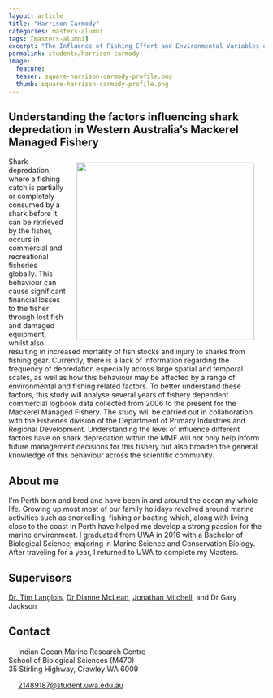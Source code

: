 ```yaml
---
layout: article
title: "Harrison Carmody"
categories: masters-alumni
tags: [masters-alumni]
excerpt: "The Influence of Fishing Effort and Environmental Variables on Shark Depredation in Western Australia’s Mackerel Managed Fishery (2019)"
permalink: students/harrison-carmody
image:
  feature: 
  teaser: square-harrison-carmody-profile.png
  thumb: square-harrison-carmody-profile.png
---
```

## Understanding the factors influencing shark depredation in Western Australia’s Mackerel Managed Fishery
<img src='/images/square-harrison-carmody-profile.png' align='right' width="350" hspace="20" vspace="10">
Shark depredation, where a fishing catch is partially or completely consumed by a shark before it can be retrieved by the fisher, occurs in commercial and recreational fisheries globally. This behaviour can cause significant financial losses to the fisher through lost fish and damaged equipment, whilst also resulting in increased mortality of fish stocks and injury to sharks from fishing gear. Currently, there is a lack of information regarding the frequency of depredation especially across large spatial and temporal scales, as well as how this behaviour may be affected by a range of environmental and fishing related factors. To better understand these factors, this study will analyse several years of fishery dependent commercial logbook data collected from 2006 to the present for the Mackerel Managed Fishery. The study will be carried out in collaboration with the Fisheries division of the Department of Primary Industries and Regional Development. Understanding the level of influence different factors have on shark depredation within the MMF will not only help inform future management decisions for this fishery but also broaden the general knowledge of this behaviour across the scientific community.

## About me
I'm Perth born and bred and have been in and around the ocean my whole life. Growing up most most of our family holidays revolved around marine activities such as snorkelling, fishing or boating which, along with living close to the coast in Perth have helped me develop a strong passion for the marine environment. I graduated from UWA in 2016 with a Bachelor of Biological Science, majoring in Marine Science and Conservation Biology. After traveling for a year, I returned to UWA to complete my Masters. 

## Supervisors
[Dr. Tim Langlois](https://uwamegfisheries.github.io/researchers/tim-langlois/), [Dr Dianne McLean](https://uwamegfisheries.github.io/researchers/dianne-mclean/), [Jonathan Mitchell](https://uwamegfisheries.github.io/students/jonathon-mitchell/), and Dr Gary Jackson 

## Contact
<img src='/images/icons/building-regular.svg' width="15px"> Indian Ocean Marine Research Centre <br>
School of Biological Sciences (M470)<br>
35 Stirling Highway, Crawley WA 6009</p>

<img src='/images/icons/envelope-regular.svg' width="15px"> <a href="mailto:21489187@student.uwa.edu.au"> 21489187@student.uwa.edu.au</a><br>

